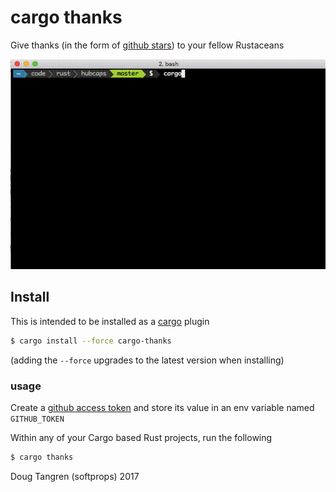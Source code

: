 # cargo thanks

Give thanks (in the form of [github stars](https://help.github.com/articles/about-stars/)) to your fellow Rustaceans

![thanks](thanks.gif)

## Install

This is intended to be installed as a [cargo](http://doc.crates.io/index.html) plugin

```bash
$ cargo install --force cargo-thanks
```

(adding the `--force` upgrades to the latest version when installing)

### usage

Create a [github access token](https://github.com/settings/tokens) and
store its value in an env variable named `GITHUB_TOKEN`

Within any of your Cargo based Rust projects, run the following

```bash
$ cargo thanks
```

Doug Tangren (softprops) 2017